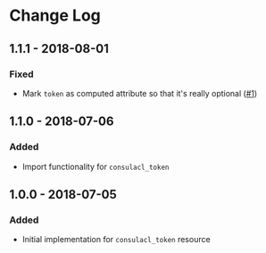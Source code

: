 # Change Log

## 1.1.1 - 2018-08-01

### Fixed

- Mark `token` as computed attribute so that it's really optional ([#1])

## 1.1.0 - 2018-07-06

### Added

- Import functionality for `consulacl_token`


## 1.0.0 - 2018-07-05

### Added

- Initial implementation for `consulacl_token` resource

[#1]: https://github.com/Ashald/terraform-provider-consulacl/issues/1
